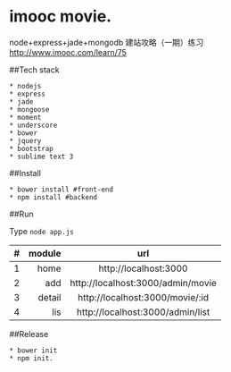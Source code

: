# imooc movie.
node+express+jade+mongodb 建站攻略（一期）练习 http://www.imooc.com/learn/75

##Tech stack

```
* nodejs
* express
* jade
* mongoose
* moment
* underscore
* bower
* jquery
* bootstrap
* sublime text 3
```

##Install

```
* bower install #front-end
* npm install #backend
```

##Run

Type ```node app.js```

| #           |    module | url  |
| :---------- | --------:| :--: |
| 1  | home   |  http://localhost:3000   |
| 2  | add    |  http://localhost:3000/admin/movie  |
| 3  | detail |  http://localhost:3000/movie/:id  |
| 4  | lis    |  http://localhost:3000/admin/list  |



##Release

```
* bower init 
* npm init.
```
